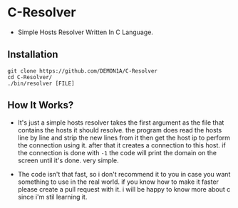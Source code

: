 # C-Resolver
- Simple Hosts Resolver Written In C Language.

## Installation
```
git clone https://github.com/DEMON1A/C-Resolver
cd C-Resolver/
./bin/resolver [FILE]
```

## How It Works?
- It's just a simple hosts resolver takes the first argument as the file that contains the hosts it should resolve. the program does read the hosts line by line and strip the new lines from it then get the host ip to perform the connection using it. after that it creates a connection to this host. if the connection is done with `-1` the code will print the domain on the screen until it's done. very simple.

- The code isn't that fast, so i don't recommend it to you in case you want something to use in the real world. if you know how to make it faster please create a pull request with it. i will be happy to know more about c since i'm stil learning it.

